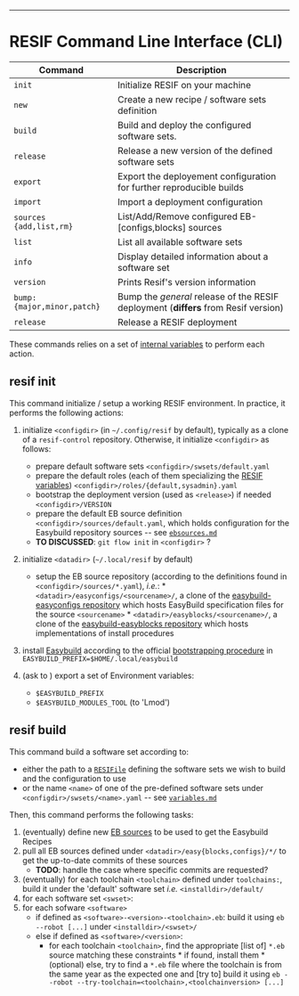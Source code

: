 -------------------------------
# RESIF Command Line Interface (CLI)

| Command                    | Description                                                                         |
|----------------------------|-------------------------------------------------------------------------------------|
| `init`                     | Initialize RESIF on your machine                                                    |
| `new`                      | Create a new recipe / software sets definition                                      |
| `build`                    | Build and deploy the configured software sets.                                      |
| `release`                  | Release a new version of the defined software sets                                  |
| `export`                   | Export the deployement configuration for further reproducible builds                |
| `import`                   | Import a deployment configuration                                                   |
| `sources {add,list,rm}`    | List/Add/Remove configured EB-[configs,blocks] sources                              |
| `list`                     | List all available software sets                                                    |
| `info`                     | Display detailed information about a software set                                   |
| `version`                  | Prints Resif's version information                                                  |
| `bump:{major,minor,patch}` | Bump the _general_ release of the RESIF deployment (__differs__ from Resif version) |
| `release`                  | Release a RESIF deployment                                                          |

These commands relies on a set of [internal variables](../variables.md) to perform each action.

## resif init

This command initialize / setup a working RESIF environment.
In practice, it performs the following actions:

1. initialize `<configdir>` (in `~/.config/resif` by default), typically as a clone of a `resif-control` repository.
   Otherwise, it initialize `<configdir>` as follows:
    - prepare default software sets `<configdir>/swsets/default.yaml`
    - prepare the default roles (each of them specializing the [RESIF variables](../variables.md))     `<configdir>/roles/{default,sysadmin}.yaml`
    - bootstrap the deployment version (used as `<release>`) if needed `<configdir>/VERSION`
    - prepare the default EB source definition `<configdir>/sources/default.yaml`, which holds configuration for the Easybuild repository sources -- see [`ebsources.md`](../ebsources.md)
    - __TO DISCUSSED__: `git flow init` in `<configdir>` ?
2. initialize `<datadir>`   (`~/.local/resif`  by default)
    - setup the EB source repository (according to the definitions found in `<configdir>/sources/*.yaml`), _i.e._:
          * `<datadir>/easyconfigs/<sourcename>/`, a clone of the [easybuild-easyconfigs repository](https://github.com/hpcugent/easybuild-easyconfigs) which hosts EasyBuild specification files for the source `<sourcename>`
          * `<datadir>/easyblocks/<sourcename>/`, a clone of the [easybuild-easyblocks repository](https://github.com/hpcugent/easybuild-easyblocks) which hosts implementations of install procedures

3. install [Easybuild](https://hpcugent.github.io/easybuild) according to the official [bootstrapping procedure](http://easybuild.readthedocs.io/en/latest/Installation.html#bootstrapping-easybuild) in `EASYBUILD_PREFIX=$HOME/.local/easybuild`
4. (ask to ) export a set of Environment variables:
     - `$EASYBUILD_PREFIX`
     - `$EASYBUILD_MODULES_TOOL` (to 'Lmod')


## resif build

This command build a software set according to:

* either the path to a [`RESIFile`](../RESIFile.md) defining the software sets we wish to build and the configuration to use
* or the name `<name>` of one of the pre-defined software sets under `<configdir>/swsets/<name>.yaml` -- see [`variables.md`](../variables.md)

Then, this command performs the following tasks:

1. (eventually) define new [EB sources](../ebsources.md) to be used to get the Easybuild Recipes
2. pull all EB sources defined under `<datadir>/easy{blocks,configs}/*/` to get the up-to-date commits of these sources
     - __TODO__: handle the case where specific commits are requested?
3. (eventually) for each toolchain `<toolchain>` defined under `toolchains:`, build it under the 'default' software set _i.e._ `<installdir>/default/`
4. for each software set `<swset>`:
5. for each sofware `<software>`
    * if defined as `<software>-<version>-<toolchain>.eb`: build it using `eb --robot [...]` under `<installdir>/<swset>/`
    * else if defined as `<software>/<version>`:
         - for each toolchain `<toolchain>`, find the appropriate [list of] `*.eb` source matching these constraints
               * if found, install them
               * (optional) else, try to find a `*.eb` file where the toolchain is from the same year as the expected one and [try to] build it using `eb --robot --try-toolchain=<toolchain>,<toolchainversion> [...]`

